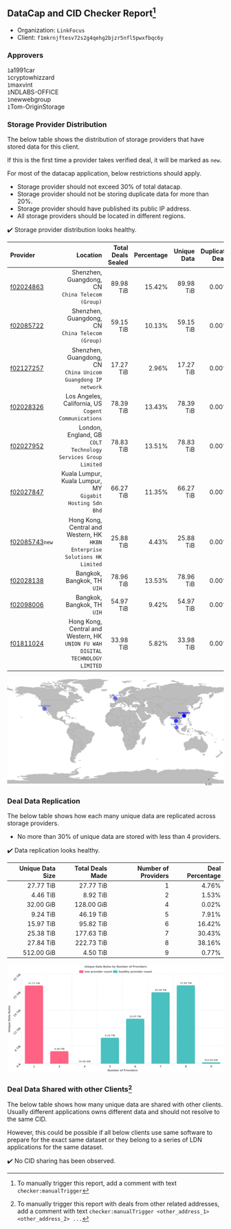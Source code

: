 ## DataCap and CID Checker Report[^1]
 - Organization: `LinkFocus`
 - Client: `f1mkrnjftesv72s2g4qehg2bjzr5nfl5pwxfbqc6y`
### Approvers
`1`a1991car<br/>`1`cryptowhizzard<br/>`1`maxvint<br/>`1`NDLABS-OFFICE<br/>`1`newwebgroup<br/>`1`Tom-OriginStorage

### Storage Provider Distribution
The below table shows the distribution of storage providers that have stored data for this client.

If this is the first time a provider takes verified deal, it will be marked as `new`.

For most of the datacap application, below restrictions should apply.
 - Storage provider should not exceed 30% of total datacap.
 - Storage provider should not be storing duplicate data for more than 20%.
 - Storage provider should have published its public IP address.
 - All storage providers should be located in different regions.

✔️ Storage provider distribution looks healthy.

| Provider                                                    |                                                                         Location | Total Deals Sealed | Percentage | Unique Data | Duplicate Deals |
| :---------------------------------------------------------- | -------------------------------------------------------------------------------: | -----------------: | ---------: | ----------: | --------------: |
| [f02024863](https://filfox.info/en/address/f02024863)       |                              Shenzhen, Guangdong, CN<br/>`China Telecom (Group)` |          89.98 TiB |     15.42% |   89.98 TiB |           0.00% |
| [f02085722](https://filfox.info/en/address/f02085722)       |                              Shenzhen, Guangdong, CN<br/>`China Telecom (Group)` |          59.15 TiB |     10.13% |   59.15 TiB |           0.00% |
| [f02127257](https://filfox.info/en/address/f02127257)       |                  Shenzhen, Guangdong, CN<br/>`China Unicom Guangdong IP network` |          17.27 TiB |      2.96% |   17.27 TiB |           0.00% |
| [f02028326](https://filfox.info/en/address/f02028326)       |                          Los Angeles, California, US<br/>`Cogent Communications` |          78.39 TiB |     13.43% |   78.39 TiB |           0.00% |
| [f02027952](https://filfox.info/en/address/f02027952)       |                 London, England, GB<br/>`COLT Technology Services Group Limited` |          78.83 TiB |     13.51% |   78.83 TiB |           0.00% |
| [f02027847](https://filfox.info/en/address/f02027847)       |                     Kuala Lumpur, Kuala Lumpur, MY<br/>`Gigabit Hosting Sdn Bhd` |          66.27 TiB |     11.35% |   66.27 TiB |           0.00% |
| [f02085743](https://filfox.info/en/address/f02085743)`new`  |    Hong Kong, Central and Western, HK<br/>`HKBN Enterprise Solutions HK Limited` |          25.88 TiB |      4.43% |   25.88 TiB |           0.00% |
| [f02028138](https://filfox.info/en/address/f02028138)       |                                                   Bangkok, Bangkok, TH<br/>`UIH` |          78.96 TiB |     13.53% |   78.96 TiB |           0.00% |
| [f02098006](https://filfox.info/en/address/f02098006)       |                                                   Bangkok, Bangkok, TH<br/>`UIH` |          54.97 TiB |      9.42% |   54.97 TiB |           0.00% |
| [f01811024](https://filfox.info/en/address/f01811024)       | Hong Kong, Central and Western, HK<br/>`UNION FU WAH DIGITAL TECHNOLOGY LIMITED` |          33.98 TiB |      5.82% |   33.98 TiB |           0.00% |

<img src="https://raw.githubusercontent.com/data-preservation-programs/filplus-checker-assets/main/filecoin-project/filecoin-plus-large-datasets/issues/1171/1683167317489.png"/>

### Deal Data Replication
The below table shows how each many unique data are replicated across storage providers.

- No more than 30% of unique data are stored with less than 4 providers.

✔️ Data replication looks healthy.

| Unique Data Size | Total Deals Made | Number of Providers | Deal Percentage |
| ---------------: | ---------------: | ------------------: | --------------: |
|        27.77 TiB |        27.77 TiB |                   1 |           4.76% |
|         4.46 TiB |         8.92 TiB |                   2 |           1.53% |
|        32.00 GiB |       128.00 GiB |                   4 |           0.02% |
|         9.24 TiB |        46.19 TiB |                   5 |           7.91% |
|        15.97 TiB |        95.82 TiB |                   6 |          16.42% |
|        25.38 TiB |       177.63 TiB |                   7 |          30.43% |
|        27.84 TiB |       222.73 TiB |                   8 |          38.16% |
|       512.00 GiB |         4.50 TiB |                   9 |           0.77% |

<img src="https://raw.githubusercontent.com/data-preservation-programs/filplus-checker-assets/main/filecoin-project/filecoin-plus-large-datasets/issues/1171/1683167318540.png"/>

### Deal Data Shared with other Clients[^3]
The below table shows how many unique data are shared with other clients.
Usually different applications owns different data and should not resolve to the same CID.

However, this could be possible if all below clients use same software to prepare for the exact same dataset or they belong to a series of LDN applications for the same dataset.

✔️ No CID sharing has been observed.

[^1]: To manually trigger this report, add a comment with text `checker:manualTrigger`

[^2]: Deals from those addresses are combined into this report as they are specified with `checker:manualTrigger`

[^3]: To manually trigger this report with deals from other related addresses, add a comment with text `checker:manualTrigger <other_address_1> <other_address_2> ...`

